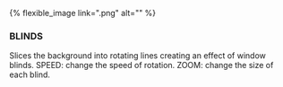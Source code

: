 ---
---

{% flexible_image link=".png" alt="" %}
### BLINDS
Slices the background into rotating lines creating an effect of window blinds.
SPEED: change the speed of rotation.
ZOOM: change the size of each blind.

